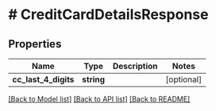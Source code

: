 # # CreditCardDetailsResponse

## Properties

Name | Type | Description | Notes
------------ | ------------- | ------------- | -------------
**cc_last_4_digits** | **string** |  | [optional] 

[[Back to Model list]](../../README.md#documentation-for-models) [[Back to API list]](../../README.md#documentation-for-api-endpoints) [[Back to README]](../../README.md)


